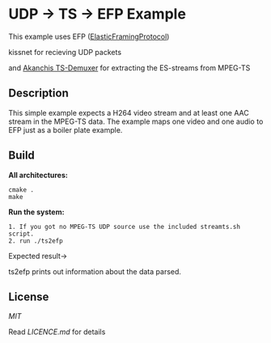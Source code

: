 
# UDP -> TS -> EFP Example

This example uses EFP ([ElasticFramingProtocol](https://bitbucket.org/unitxtra/efp/src/master/)) 

kissnet for recieving UDP packets

and [Akanchis TS-Demuxer](https://github.com/andersc/mpegts) for extracting the ES-streams from MPEG-TS

## Description

This simple example expects a H264 video stream and at least one AAC stream in the MPEG-TS data. The example maps one video and one audio to EFP just as a boiler plate example.

## Build


**All architectures:**

```
cmake .
make
```

**Run the system:**

```
1. If you got no MPEG-TS UDP source use the included streamts.sh script.
2. run ./ts2efp
```

Expected result->


ts2efp prints out information about the data parsed.

## License

*MIT*

Read *LICENCE.md* for details


 